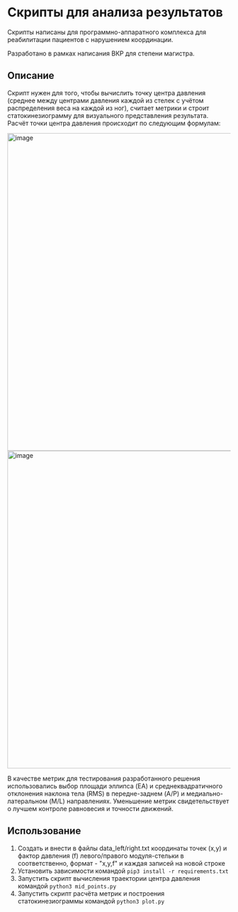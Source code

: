 # Скрипты для анализа результатов
Скрипты написаны для программно-аппаратного комплекса для реабилитации пациентов с нарушением координации.

Разработано в рамках написания ВКР для степени магистра.

## Описание
Скрипт нужен для того, чтобы вычислить точку центра давления (среднее между центрами давления каждой из стелек с учётом распределения веса на каждой из ног), считает метрики и строит статокинезиограмму для визуального представления результата.
Расчёт точки центра давления происходит по следующим формулам:

<img width="715" alt="image" src="https://github.com/KostarevVI/smart-foot-data-analysis/assets/22761161/81c6fc57-129b-4d75-bb61-e26861cbbfbb">

<img width="715" alt="image" src="https://github.com/KostarevVI/smart-foot-data-analysis/assets/22761161/4e9dcfae-a54f-4183-873c-087a97905707">

В качестве метрик для тестирования разработанного решения использовались выбор площади эллипса (EA) и среднеквадратичного отклонения наклона тела (RMS) в передне-заднем (A/P) и медиально-латеральном (M/L) направлениях. Уменьшение метрик  свидетельствует о лучшем контроле равновесия и точности движений.

## Использование
1. Создать и внести в файлы data_left/right.txt координаты точек (x,y) и фактор давления (f) левого/правого модуля-стельки в соответственно, формат - "x,y,f" и каждая записей на новой строке
2. Установить зависимости командой `pip3 install -r requirements.txt`
3. Запустить скрипт вычисления траектории центра давления командой `python3 mid_points.py`
4. Запустить скрипт расчёта метрик и построения статокинезиограммы командой `python3 plot.py`
